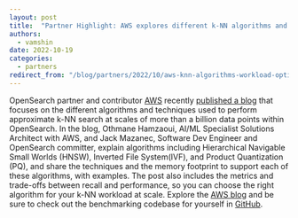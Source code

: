 ```yaml
---
layout: post
title:  "Partner Highlight: AWS explores different k-NN algorithms and workload optimizations"
authors:
  - vamshin
date: 2022-10-19
categories:
  - partners
redirect_from: "/blog/partners/2022/10/aws-knn-algorithms-workload-optimizations/"
---
```


OpenSearch partner and contributor [AWS](https://docs.aws.amazon.com/opensearch-service/latest/developerguide/gsg.html) recently [published a blog](https://aws.amazon.com/blogs/big-data/choose-the-k-nn-algorithm-for-your-billion-scale-use-case-with-opensearch/) that focuses on the different algorithms and techniques used to perform approximate k-NN search at scales of more than a billion data points within OpenSearch. In the blog, Othmane Hamzaoui, AI/ML Specialist Solutions Architect with AWS, and Jack Mazanec, Software Dev Engineer and OpenSearch committer, explain algorithms including Hierarchical Navigable Small Worlds (HNSW), Inverted File System(IVF), and Product Quantization (PQ), and share the techniques and the memory footprint to support each of these algorithms, with examples. The post also includes the metrics and trade-offs between recall and performance, so you can choose the right algorithm for your k-NN workload at scale.  Explore the [AWS blog](https://aws.amazon.com/blogs/big-data/choose-the-k-nn-algorithm-for-your-billion-scale-use-case-with-opensearch/) and be sure to check out the benchmarking codebase for yourself in [GitHub](https://github.com/opensearch-project/k-NN/tree/1.3.1.0/benchmarks/perf-tool). 
